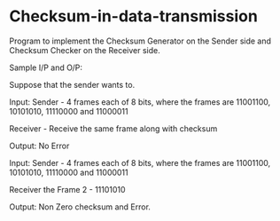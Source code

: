 # Checksum-in-data-transmission
Program to implement the Checksum Generator on the Sender side and Checksum Checker on the Receiver side. 

Sample I/P and O/P:

Suppose that the sender wants to.

Input: Sender - 4 frames each of 8 bits, where the frames are 11001100, 10101010,
11110000 and 11000011

Receiver - Receive the same frame along with checksum

Output: No Error

Input: Sender - 4 frames each of 8 bits, where the frames are 11001100, 10101010,
11110000 and 11000011

Receiver the Frame 2 - 11101010

Output: Non Zero checksum and Error. 
